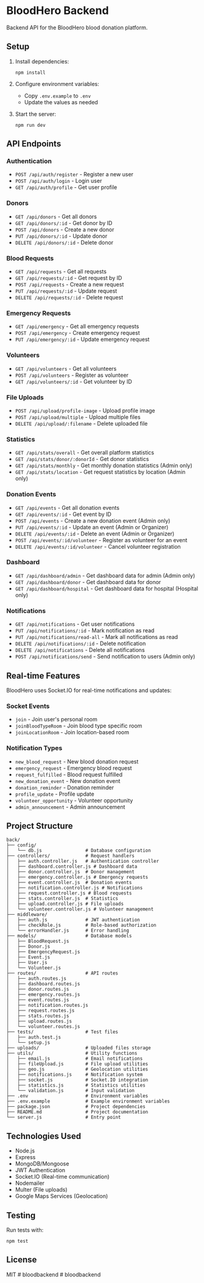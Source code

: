 # BloodHero Backend

Backend API for the BloodHero blood donation platform.

## Setup

1. Install dependencies:
   ```
   npm install
   ```

2. Configure environment variables:
   - Copy `.env.example` to `.env`
   - Update the values as needed

3. Start the server:
   ```
   npm run dev
   ```

## API Endpoints

### Authentication
- `POST /api/auth/register` - Register a new user
- `POST /api/auth/login` - Login user
- `GET /api/auth/profile` - Get user profile

### Donors
- `GET /api/donors` - Get all donors
- `GET /api/donors/:id` - Get donor by ID
- `POST /api/donors` - Create a new donor
- `PUT /api/donors/:id` - Update donor
- `DELETE /api/donors/:id` - Delete donor

### Blood Requests
- `GET /api/requests` - Get all requests
- `GET /api/requests/:id` - Get request by ID
- `POST /api/requests` - Create a new request
- `PUT /api/requests/:id` - Update request
- `DELETE /api/requests/:id` - Delete request

### Emergency Requests
- `GET /api/emergency` - Get all emergency requests
- `POST /api/emergency` - Create emergency request
- `PUT /api/emergency/:id` - Update emergency request

### Volunteers
- `GET /api/volunteers` - Get all volunteers
- `POST /api/volunteers` - Register as volunteer
- `GET /api/volunteers/:id` - Get volunteer by ID

### File Uploads
- `POST /api/upload/profile-image` - Upload profile image
- `POST /api/upload/multiple` - Upload multiple files
- `DELETE /api/upload/:filename` - Delete uploaded file

### Statistics
- `GET /api/stats/overall` - Get overall platform statistics
- `GET /api/stats/donor/:donorId` - Get donor statistics
- `GET /api/stats/monthly` - Get monthly donation statistics (Admin only)
- `GET /api/stats/location` - Get request statistics by location (Admin only)

### Donation Events
- `GET /api/events` - Get all donation events
- `GET /api/events/:id` - Get event by ID
- `POST /api/events` - Create a new donation event (Admin only)
- `PUT /api/events/:id` - Update an event (Admin or Organizer)
- `DELETE /api/events/:id` - Delete an event (Admin or Organizer)
- `POST /api/events/:id/volunteer` - Register as volunteer for an event
- `DELETE /api/events/:id/volunteer` - Cancel volunteer registration

### Dashboard
- `GET /api/dashboard/admin` - Get dashboard data for admin (Admin only)
- `GET /api/dashboard/donor` - Get dashboard data for donor
- `GET /api/dashboard/hospital` - Get dashboard data for hospital (Hospital only)

### Notifications
- `GET /api/notifications` - Get user notifications
- `PUT /api/notifications/:id` - Mark notification as read
- `PUT /api/notifications/read-all` - Mark all notifications as read
- `DELETE /api/notifications/:id` - Delete notification
- `DELETE /api/notifications` - Delete all notifications
- `POST /api/notifications/send` - Send notification to users (Admin only)

## Real-time Features

BloodHero uses Socket.IO for real-time notifications and updates:

### Socket Events
- `join` - Join user's personal room
- `joinBloodTypeRoom` - Join blood type specific room
- `joinLocationRoom` - Join location-based room

### Notification Types
- `new_blood_request` - New blood donation request
- `emergency_request` - Emergency blood request
- `request_fulfilled` - Blood request fulfilled
- `new_donation_event` - New donation event
- `donation_reminder` - Donation reminder
- `profile_update` - Profile update
- `volunteer_opportunity` - Volunteer opportunity
- `admin_announcement` - Admin announcement

## Project Structure

```
back/
├── config/
│   └── db.js                # Database configuration
├── controllers/             # Request handlers
│   ├── auth.controller.js   # Authentication controller
│   ├── dashboard.controller.js # Dashboard data
│   ├── donor.controller.js  # Donor management
│   ├── emergency.controller.js # Emergency requests
│   ├── event.controller.js  # Donation events
│   ├── notification.controller.js # Notifications
│   ├── request.controller.js # Blood requests
│   ├── stats.controller.js  # Statistics
│   ├── upload.controller.js # File uploads
│   └── volunteer.controller.js # Volunteer management
├── middleware/
│   ├── auth.js              # JWT authentication
│   ├── checkRole.js         # Role-based authorization
│   └── errorHandler.js      # Error handling
├── models/                  # Database models
│   ├── BloodRequest.js
│   ├── Donor.js
│   ├── EmergencyRequest.js
│   ├── Event.js
│   ├── User.js
│   └── Volunteer.js
├── routes/                  # API routes
│   ├── auth.routes.js
│   ├── dashboard.routes.js
│   ├── donor.routes.js
│   ├── emergency.routes.js
│   ├── event.routes.js
│   ├── notification.routes.js
│   ├── request.routes.js
│   ├── stats.routes.js
│   ├── upload.routes.js
│   └── volunteer.routes.js
├── tests/                   # Test files
│   ├── auth.test.js
│   └── setup.js
├── uploads/                 # Uploaded files storage
├── utils/                   # Utility functions
│   ├── email.js             # Email notifications
│   ├── fileUpload.js        # File upload utilities
│   ├── geo.js               # Geolocation utilities
│   ├── notifications.js     # Notification system
│   ├── socket.js            # Socket.IO integration
│   ├── statistics.js        # Statistics utilities
│   └── validation.js        # Input validation
├── .env                     # Environment variables
├── .env.example             # Example environment variables
├── package.json             # Project dependencies
├── README.md                # Project documentation
└── server.js                # Entry point
```

## Technologies Used
- Node.js
- Express
- MongoDB/Mongoose
- JWT Authentication
- Socket.IO (Real-time communication)
- Nodemailer
- Multer (File uploads)
- Google Maps Services (Geolocation)

## Testing
Run tests with:
```
npm test
```

## License
MIT
#   b l o o d b a c k e n d  
 #   b l o o d b a c k e n d  
 